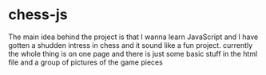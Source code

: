 # chess-js
The main idea behind the project is that I wanna learn JavaScript and I have gotten a shudden intress in chess and it sound like a fun project. currently the whole thing is on one page and there is just some basic stuff in the html file and a group of pictures of the game pieces
